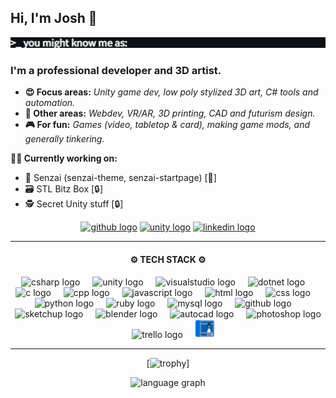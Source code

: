 <h2>Hi, I'm Josh 👋</h2>
<picture>
<img src="https://github.com/lottehime/lottehime/blob/main/assets/typewriter.gif"/>
</picture>
<!--
Gif from:  https://willkessler.github.io/typed-text-gif-maker/
-->
<h3>I'm a professional developer and 3D artist.</h3>

+ <strong>😍 Focus areas:</strong> <i>Unity game dev, low poly stylized 3D art, C# tools and automation.</i>
+ <strong>💪 Other areas:</strong> <i>Webdev, VR/AR, 3D printing, CAD and futurism design.</i>
+ <strong>🎮 For fun:</strong> <i>Games (video, tabletop & card), making game mods, and generally tinkering.</i>

<strong>👨‍💻 Currently working on:</strong>
+ 🌱 Senzai (senzai-theme, senzai-startpage) [👀]
+ 🗃️ STL Bitz Box [🔒]
+ 🕵️ Secret Unity stuff [🔒]

<div align="center">
  
<!--
  <a href="https://lottehime.github.io">
  <img src="https://custom-icon-badges.demolab.com/badge/-portfolio_site-grey?style=for-the-badge&logo=paintbrush&logoColor=white" height="30" alt="portfolio logo" title="My Portfolio" /></a>
-->

  <a href="https://github.com/lottehime?tab=repositories">
  <img src="https://img.shields.io/badge/public_repos-%23121011.svg?style=for-the-badge&logo=github&logoColor=white" height="30" alt="github logo" title="My Public GitHub Repos" /></a>

  <a href="https://assetstore.unity.com/publishers/18386">
  <img src="https://img.shields.io/badge/unity_assets-%23000000.svg?style=for-the-badge&logo=unity&logoColor=white" height="30" alt="unity logo" title="My Unity Asset Store Products" /></a>

  <a href="https://www.linkedin.com/in/joshua-anderson-9329a3ab/">
  <img src="https://img.shields.io/static/v1?message=LinkedIn&logo=linkedin&label=&color=0077B5&logoColor=white&labelColor=&style=for-the-badge" height="30" alt="linkedin logo" title="My LinkedIn Profile" /></a>

</div>

------

<div align="center">
  <h4>
    ⚙️ TECH STACK ⚙️
  </h4>
  
  <a><img src="https://skillicons.dev/icons?i=cs" height="30" alt="csharp logo" title="C# Development" /></a>
  <a><img width="12" /></a>
  <a><img src="https://skillicons.dev/icons?i=unity" height="30" alt="unity logo" title="Unity Development" /></a>
  <a><img width="12" /></a>
  <a><img src="https://skillicons.dev/icons?i=visualstudio" height="30" alt="visualstudio logo" title="Visual Studio" /></a>
  <a><img width="12" /></a>
  <a><img src="https://skillicons.dev/icons?i=dotnet" height="30" alt="dotnet logo" title=".Net Development" /></a>
  <a><img width="12" /></a>
  <a><img src="https://skillicons.dev/icons?i=c" height="30" alt="c logo" title="C Development" /></a>
  <a><img width="12" /></a>
  <a><img src="https://skillicons.dev/icons?i=cpp" height="30" alt="cpp logo" title="C++ Development" /></a>
  <a><img width="12" /></a>
  <a><img src="https://skillicons.dev/icons?i=js" height="30" alt="javascript logo" title="JavaScript" /></a>
  <a><img width="12" /></a>
  <a><img src="https://skillicons.dev/icons?i=html" height="30" alt="html logo" title="HTML" /></a>
  <a><img width="12" /></a>
  <a><img src="https://skillicons.dev/icons?i=css" height="30" alt="css logo" title="CSS" /></a>
  <a><img width="12" /></a>
  <a><img src="https://skillicons.dev/icons?i=py" height="30" alt="python logo" title="Python Development" /></a>
  <a><img width="12" /></a>
  <a><img src="https://skillicons.dev/icons?i=ruby" height="30" alt="ruby logo" title="Ruby" /></a>
  <a><img width="12" /></a>
  <a><img src="https://skillicons.dev/icons?i=mysql" height="30" alt="mysql logo" title="MySQL" /></a>
  <a><img width="12" /></a>
  <a><img src="https://skillicons.dev/icons?i=github" height="30" alt="github logo" title="GitHub Management" /></a>
  <a><img width="12" /></a>
  <a><img src="https://skillicons.dev/icons?i=sketchup" height="30" alt="sketchup logo" title="SketchUp 3D Modeling" /></a>
  <a><img width="12" /></a>
  <a><img src="https://skillicons.dev/icons?i=blender" height="30" alt="blender logo" title="Blender Sculpting" /></a>
  <a><img width="12" /></a>
  <a><img src="https://skillicons.dev/icons?i=autocad" height="30" alt="autocad logo" title="AutoCAD &amp; AutoLISP" /></a>
  <a><img width="12" /></a>
  <a><img src="https://skillicons.dev/icons?i=ps" height="30" alt="photoshop logo" title="Photoshop" /></a>
  <a><img width="12" /></a>
  <a><img src="https://cdn.simpleicons.org/trello/0052CC" height="30" alt="trello logo" title="Trello Project Management" /></a>
  <a><img width="12" /></a>
  <a><img src="https://github.com/lottehime/lottehime/blob/main/assets/3d-printer.png" height="30" alt="printer logo" title="3D Printing (FDM/SLA)" /></a>
  
</div>

------

<div align="center">
<picture>

  [![trophy](https://github-profile-trophy.vercel.app/?username=lottehime&rank=-B,-C,-?&theme=discord&column=-1)]

</picture>

  <picture>
  <img src="http://github-profile-summary-cards.vercel.app/api/cards/repos-per-language?username=lottehime&theme=dracula" height="130"  alt="language graph"/>
  </picture>
  
<!--
  <a href="#">
  <img src="https://streak-stats.demolab.com?user=lottehime&locale=en&mode=daily&theme=dracula&hide_border=false&border_radius=5" height="150" alt="streak graph" />
  </a>
-->

</div>
